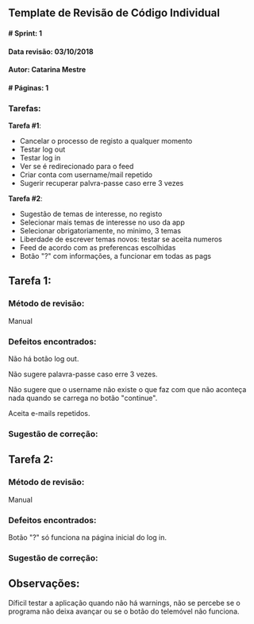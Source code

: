 ## Template de Revisão de Código Individual 

#### # Sprint: 1

#### Data revisão: 03/10/2018

#### Autor: Catarina Mestre

#### # Páginas: 1

### Tarefas:

**Tarefa #1**: 

- Cancelar o processo de registo a qualquer momento
- Testar log out
- Testar log in
- Ver se é redirecionado para o feed
- Criar conta com username/mail repetido
- Sugerir recuperar palvra-passe caso erre 3 vezes

**Tarefa #2**: 

- Sugestão de temas de interesse, no registo
- Selecionar mais temas de interesse no uso da app
- Selecionar obrigatoriamente, no minimo, 3 temas
- Liberdade de escrever temas novos: testar se aceita numeros
- Feed de acordo com as preferencas escolhidas
- Botão "?" com informações, a funcionar em todas as pags

## Tarefa 1:

### Método de revisão: 

Manual

### Defeitos encontrados: 

Não há botão log out. 

Não sugere palavra-passe caso erre 3 vezes. 

Não sugere que o username não existe o que faz com que não aconteça nada quando se carrega no botão "continue". 

Aceita e-mails repetidos.

### Sugestão de correção:



## Tarefa 2:

### Método de revisão:

Manual

### Defeitos encontrados:

Botão "?" só funciona na página inicial do log in.

### Sugestão de correção:



## Observações: 

Díficil testar a aplicação quando não há warnings, não se percebe se o programa não deixa avançar ou se o botão do telemóvel não funciona.